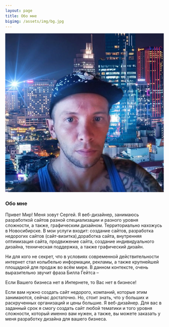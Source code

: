 ```yaml
---
layout: page
title: Обо мне
bigimg: /assets/img/bg.jpg
---
```


<div class="uk-child-width-expand@s" uk-grid>
    <div class="uk-grid-item-match">
        <div class="uk-card uk-card-default uk-card-body">
            <div uk-lightbox>
                <a href="/assets/i.jpg" title="Михеев Сергей" alt="Михеев сергей">
  <img src="/assets/i.jpg" alt=""></a>
            </div>
        </div>
     </div>
    <div>
        <h3>Обо мне</h3>
        <p>
            Привет Мир! Меня зовут Сергей. Я веб-дизайнер, занимаюсь разработкой сайтов разной специализации и разного уровня сложности, а также, графическим дизайном. Территориально нахожусь в Новосибирске. В мои услуги входит: создание сайтов, разработка недорогих сайтов (сайт-визитка),доработка сайта, внутренняя оптимизация сайта, продвижение сайта, создание индивидуального дизайна, техническая поддержка, а также графический дизайн.
        </p>
        <p>
            Ни для кого не секрет, что в условиях современной действительности интернет стал колыбелью информации, рекламы, а также крупнейшей площадкой для продаж во всём мире. В данном контексте, очень выразительно звучит фраза Билла Гейтса –</p>

<p><span uk-icon="quote-right"></span> Если Вашего бизнеса нет в Интернете, то Вас нет в бизнесе!</p>
<p>
Если вам нужно создать сайт недорого, компаний, которые этим занимаются, сейчас достаточно. Но, стоит знать, что у больших и раскрученных организаций и цены большие. Я веб-дизайнер. Для вас в заданный срок я смогу создать сайт любой тематики и того уровня сложности, который именно вам нужен, а также, вы можете заказать у меня разработку дизайна для вашего бизнеса.
        </p>
    </div>
</div>
<div>
    <br>
</div>
